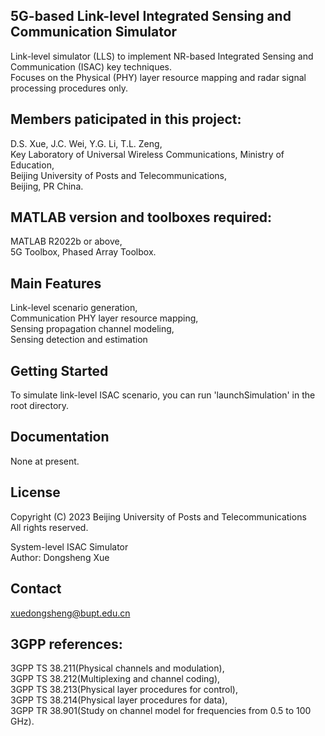 ## 5G-based Link-level Integrated Sensing and Communication Simulator
Link-level simulator (LLS) to implement NR-based Integrated Sensing and Communication (ISAC) key techniques.<br>
Focuses on the Physical (PHY) layer resource mapping and radar signal processing procedures only.

## Members paticipated in this project:
D.S. Xue, J.C. Wei, Y.G. Li, T.L. Zeng, <br>
Key Laboratory of Universal Wireless Communications, Ministry of Education, <br>
Beijing University of Posts and Telecommunications, <br>
Beijing, PR China.


## MATLAB version and toolboxes required: 
MATLAB R2022b or above,<br>
5G Toolbox, Phased Array Toolbox.


## Main Features
Link-level scenario generation,<br>
Communication PHY layer resource mapping,<br>
Sensing propagation channel modeling,<br>
Sensing detection and estimation


## Getting Started
To simulate link-level ISAC scenario, you can run 'launchSimulation' in the root directory.


## Documentation
None at present.


## License
Copyright (C) 2023 Beijing University of Posts and Telecommunications<br>
All rights reserved.<br>

System-level ISAC Simulator<br>
Author: Dongsheng Xue


## Contact
xuedongsheng@bupt.edu.cn


## 3GPP references:
3GPP TS 38.211(Physical channels and modulation), <br>
3GPP TS 38.212(Multiplexing and channel coding), <br>
3GPP TS 38.213(Physical layer procedures for control), <br>
3GPP TS 38.214(Physical layer procedures for data), <br>
3GPP TR 38.901(Study on channel model for frequencies from 0.5 to 100 GHz).
